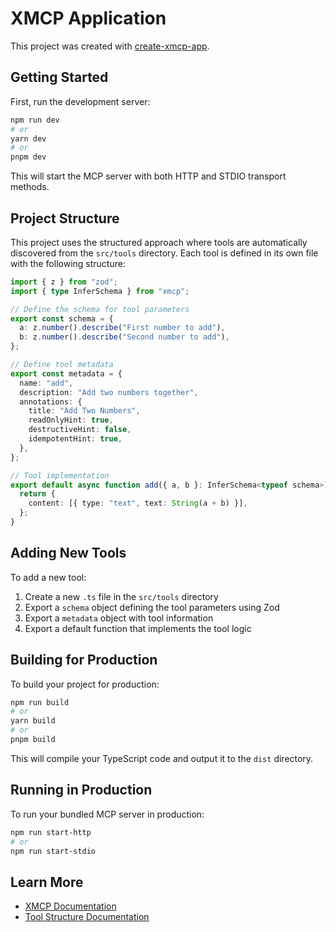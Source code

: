 # XMCP Application

This project was created with [create-xmcp-app](https://github.com/basementstudio/xmcp).

## Getting Started

First, run the development server:

```bash
npm run dev
# or
yarn dev
# or
pnpm dev
```

This will start the MCP server with both HTTP and STDIO transport methods.

## Project Structure

This project uses the structured approach where tools are automatically discovered from the `src/tools` directory. Each tool is defined in its own file with the following structure:

```typescript
import { z } from "zod";
import { type InferSchema } from "xmcp";

// Define the schema for tool parameters
export const schema = {
  a: z.number().describe("First number to add"),
  b: z.number().describe("Second number to add"),
};

// Define tool metadata
export const metadata = {
  name: "add",
  description: "Add two numbers together",
  annotations: {
    title: "Add Two Numbers",
    readOnlyHint: true,
    destructiveHint: false,
    idempotentHint: true,
  },
};

// Tool implementation
export default async function add({ a, b }: InferSchema<typeof schema>) {
  return {
    content: [{ type: "text", text: String(a + b) }],
  };
}
```

## Adding New Tools

To add a new tool:

1. Create a new `.ts` file in the `src/tools` directory
2. Export a `schema` object defining the tool parameters using Zod
3. Export a `metadata` object with tool information
4. Export a default function that implements the tool logic

## Building for Production

To build your project for production:

```bash
npm run build
# or
yarn build
# or
pnpm build
```

This will compile your TypeScript code and output it to the `dist` directory.

## Running in Production

To run your bundled MCP server in production:

```bash
npm run start-http
# or
npm run start-stdio
```

## Learn More

- [XMCP Documentation](https://github.com/basementstudio/xmcp)
- [Tool Structure Documentation](src/tools/tools.md)
